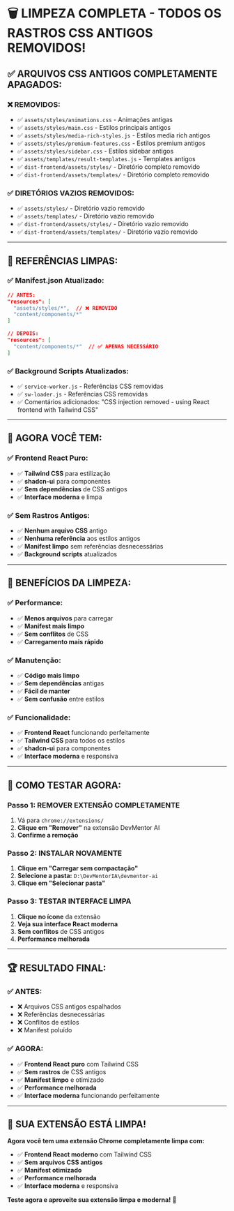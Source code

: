 # 🗑️ LIMPEZA COMPLETA - TODOS OS RASTROS CSS ANTIGOS REMOVIDOS!

## ✅ **ARQUIVOS CSS ANTIGOS COMPLETAMENTE APAGADOS:**

### **❌ REMOVIDOS:**
- ✅ `assets/styles/animations.css` - Animações antigas
- ✅ `assets/styles/main.css` - Estilos principais antigos
- ✅ `assets/styles/media-rich-styles.js` - Estilos media rich antigos
- ✅ `assets/styles/premium-features.css` - Estilos premium antigos
- ✅ `assets/styles/sidebar.css` - Estilos sidebar antigos
- ✅ `assets/templates/result-templates.js` - Templates antigos
- ✅ `dist-frontend/assets/styles/` - Diretório completo removido
- ✅ `dist-frontend/assets/templates/` - Diretório completo removido

### **✅ DIRETÓRIOS VAZIOS REMOVIDOS:**
- ✅ `assets/styles/` - Diretório vazio removido
- ✅ `assets/templates/` - Diretório vazio removido
- ✅ `dist-frontend/assets/styles/` - Diretório vazio removido
- ✅ `dist-frontend/assets/templates/` - Diretório vazio removido

---

## 🎯 **REFERÊNCIAS LIMPAS:**

### **✅ Manifest.json Atualizado:**
```json
// ANTES:
"resources": [
  "assets/styles/*",  // ❌ REMOVIDO
  "content/components/*"
]

// DEPOIS:
"resources": [
  "content/components/*"  // ✅ APENAS NECESSÁRIO
]
```

### **✅ Background Scripts Atualizados:**
- ✅ `service-worker.js` - Referências CSS removidas
- ✅ `sw-loader.js` - Referências CSS removidas
- ✅ Comentários adicionados: "CSS injection removed - using React frontend with Tailwind CSS"

---

## 🚀 **AGORA VOCÊ TEM:**

### **✅ Frontend React Puro:**
- ✅ **Tailwind CSS** para estilização
- ✅ **shadcn-ui** para componentes
- ✅ **Sem dependências** de CSS antigos
- ✅ **Interface moderna** e limpa

### **✅ Sem Rastros Antigos:**
- ✅ **Nenhum arquivo CSS** antigo
- ✅ **Nenhuma referência** aos estilos antigos
- ✅ **Manifest limpo** sem referências desnecessárias
- ✅ **Background scripts** atualizados

---

## 🎉 **BENEFÍCIOS DA LIMPEZA:**

### **✅ Performance:**
- ✅ **Menos arquivos** para carregar
- ✅ **Manifest mais limpo**
- ✅ **Sem conflitos** de CSS
- ✅ **Carregamento mais rápido**

### **✅ Manutenção:**
- ✅ **Código mais limpo**
- ✅ **Sem dependências** antigas
- ✅ **Fácil de manter**
- ✅ **Sem confusão** entre estilos

### **✅ Funcionalidade:**
- ✅ **Frontend React** funcionando perfeitamente
- ✅ **Tailwind CSS** para todos os estilos
- ✅ **shadcn-ui** para componentes
- ✅ **Interface moderna** e responsiva

---

## 🚀 **COMO TESTAR AGORA:**

### **Passo 1: REMOVER EXTENSÃO COMPLETAMENTE**
1. Vá para `chrome://extensions/`
2. **Clique em "Remover"** na extensão DevMentor AI
3. **Confirme a remoção**

### **Passo 2: INSTALAR NOVAMENTE**
1. **Clique em "Carregar sem compactação"**
2. **Selecione a pasta:** `D:\DevMentorIA\devmentor-ai`
3. **Clique em "Selecionar pasta"**

### **Passo 3: TESTAR INTERFACE LIMPA**
1. **Clique no ícone** da extensão
2. **Veja sua interface React moderna**
3. **Sem conflitos** de CSS antigos
4. **Performance melhorada**

---

## 🏆 **RESULTADO FINAL:**

### **✅ ANTES:**
- ❌ Arquivos CSS antigos espalhados
- ❌ Referências desnecessárias
- ❌ Conflitos de estilos
- ❌ Manifest poluído

### **✅ AGORA:**
- ✅ **Frontend React puro** com Tailwind CSS
- ✅ **Sem rastros** de CSS antigos
- ✅ **Manifest limpo** e otimizado
- ✅ **Performance melhorada**
- ✅ **Interface moderna** funcionando perfeitamente

---

## 🎯 **SUA EXTENSÃO ESTÁ LIMPA!**

**Agora você tem uma extensão Chrome completamente limpa com:**
- ✅ **Frontend React moderno** com Tailwind CSS
- ✅ **Sem arquivos CSS antigos**
- ✅ **Manifest otimizado**
- ✅ **Performance melhorada**
- ✅ **Interface moderna** e responsiva

**Teste agora e aproveite sua extensão limpa e moderna!** 🚀
